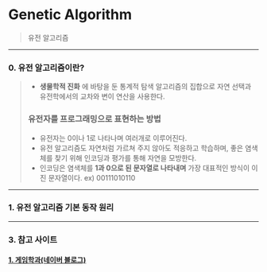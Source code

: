 # Genetic Algorithm
> 유전 알고리즘
***
### 0. 유전 알고리즘이란?
> * __생물학적 진화__ 에 바탕을 둔 통계적 탐색 알고리즘의 집합으로 자연 선택과 유전학에서의 교차와 변이 연산을 사용한다.
> ### 유전자를 프로그래밍으로 표현하는 방법
> * 유전자는 0이나 1로 나타나며 여러개로 이루어진다.
> * 유전 알고리즘도 자연처럼 가르쳐 주지 않아도 적응하고 학습하며, 좋은 염색체를 찾기 위해 인코딩과 평가를 통해 자연을 모방한다.
> * 인코딩은 염색체를 __1과 0으로 된 문자열로 나타내며__ 가장 대표적인 방식이 이진 문자열이다. ex) 00111010110
***

### 1. 유전 알고리즘 기본 동작 원리


***
### 3. 참고 사이트
#### [1. 게임학과(네이버 블로그)](https://m.blog.naver.com/jerrypoiu/221281257452)
